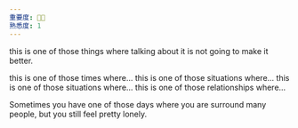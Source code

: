 ```yaml
---
重要度: 🌟🌟
熟悉度: 1
---
```

this is one of those things where talking about it is not going to make it better.

this is one of those times where...
this is one of those situations where...
this is one of those situations where...
this is one of those relationships where... 

Sometimes you have one of those days where you are surround many people, but you still feel pretty lonely.